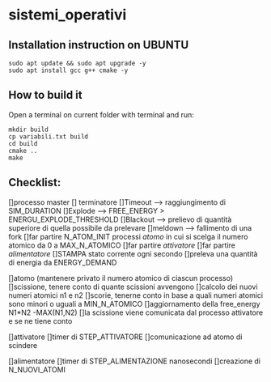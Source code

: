 # sistemi_operativi
## Installation instruction on UBUNTU

```
sudo apt update && sudo apt upgrade -y
sudo apt install gcc g++ cmake -y
```

## How to build it

Open a terminal on current folder with terminal and run:

```
mkdir build
cp variabili.txt build
cd build
cmake ..
make
```

## Checklist:
[]processo master
  [] terminatore
    []Timeout  --> raggiungimento di SIM_DURATION
    []Explode  --> FREE_ENERGY > ENERGU_EXPLODE_THRESHOLD
    []Blackout --> prelievo di quantità superiore di quella possibile da prelevare
    []meldown  --> fallimento di una fork
  []far partire N_ATOM_INIT processi *atomo* in cui si scelga il numero atomico da 0 a MAX_N_ATOMICO
  []far partire *attivatore*
  []far partire *alimentatore*
  []STAMPA stato corrente ogni secondo
  []preleva una quantità di energia da ENERGY_DEMAND
  
[]atomo       (mantenere privato il numero atomico di ciascun processo)
  []scissione, tenere conto di quante scissioni avvengono
  []calcolo dei nuovi numeri atomici n1 e n2
  []scorie, tenerne conto in base a quali numeri atomici sono minori o uguali a MIN_N_ATOMICO
  []aggiornamento della free_energy  N1*N2 -MAX(N1,N2)
  []la scissione viene comunicata dal processo attivatore e se ne tiene conto

[]attivatore
  []timer di STEP_ATTIVATORE
  []comunicazione ad atomo di scindere

[]alimentatore
  []timer di STEP_ALIMENTAZIONE nanosecondi 
  []creazione di N_NUOVI_ATOMI
  
